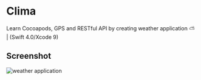 # Clima
Learn Cocoapods, GPS and RESTful API by creating weather application :partly_sunny: | (Swift 4.0/Xcode 9)

## Screenshot
![weather application](https://github.com/londonappbrewery/Images/blob/master/Clima.gif)
